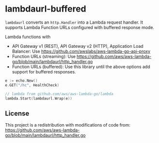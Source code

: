 # lambdaurl-buffered
`lambdaurl` converts an `http.Handler` into a Lambda request handler. It supports Lambda Function URLs configured with buffered response mode.

Lambda functions with

- API Gateway v1 (REST), API Gateway v2 (HTTP), Application Load Balancer: Use https://github.com/awslabs/aws-lambda-go-api-proxy
- Function URLs (streaming): Use https://github.com/aws/aws-lambda-go/blob/main/lambdaurl/http_handler.go
- Function URLs (buffered): Use this library until the above options add support for buffered responses.

```go
e := echo.New()
e.GET("/hc", HealthCheck)

// lambda from github.com/aws/aws-lambda-go/lambda
lambda.Start(lambdaurl.Wrap(e))
```

## License
This project is a redistribution with modifications of code from: https://github.com/aws/aws-lambda-go/blob/main/lambdaurl/http_handler.go
